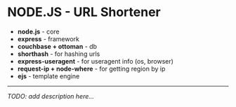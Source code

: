 # NODE.JS - URL Shortener


* **node.js** - core
* **express** - framework
* **couchbase + ottoman** - db
* **shorthash** - for hashing urls
* **express-useragent** - for useragent info (os, browser)
* **request-ip + node-where** - for getting region by ip
* **ejs** - template engine

---

_TODO: add description here..._
